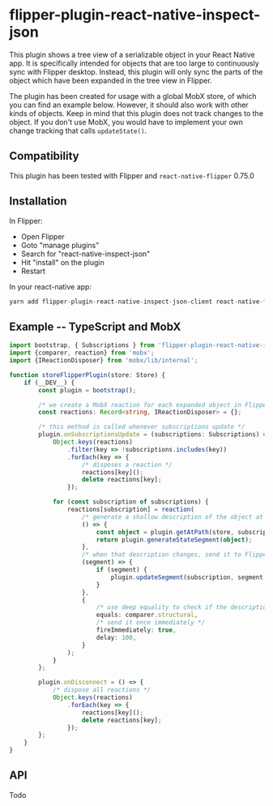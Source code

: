 # flipper-plugin-react-native-inspect-json

This plugin shows a tree view of a serializable object in your React Native app. It is specifically intended for objects 
that are too large to continuously sync with Flipper desktop. Instead, this plugin will only sync the parts of the 
object which have been expanded in the tree view in Flipper. 

The plugin has been created for usage with a global MobX store, of which you can find an example below. However, it should
also work with other kinds of objects. Keep in mind that this plugin does not track changes to the object. If you don't
use MobX, you would have to implement your own change tracking that calls `updateState()`.

## Compatibility 
This plugin has been tested with Flipper and `react-native-flipper` 0.75.0

## Installation
In Flipper:

* Open Flipper
* Goto "manage plugins"
* Search for "react-native-inspect-json"
* Hit "install" on the plugin
* Restart

In your react-native app:

```typescript
yarn add flipper-plugin-react-native-inspect-json-client react-native-flipper
```

## Example -- TypeScript and MobX

```typescript
import bootstrap, { Subscriptions } from 'flipper-plugin-react-native-inspect-json-client';
import {comparer, reaction} from 'mobx';
import {IReactionDisposer} from 'mobx/lib/internal';

function storeFlipperPlugin(store: Store) {
    if (__DEV__) {
        const plugin = bootstrap();

        /* we create a MobX reaction for each expanded object in Flipper */
        const reactions: Record<string, IReactionDisposer> = {};

        /* this method is called whenever subscriptions update */
        plugin.onSubscriptionsUpdate = (subscriptions: Subscriptions) => {
            Object.keys(reactions)
                .filter(key => !subscriptions.includes(key))
                .forEach(key => {
                    /* disposes a reaction */
                    reactions[key]();
                    delete reactions[key];
                });

            for (const subscription of subscriptions) {
                reactions[subscription] = reaction(
                    /* generate a shallow description of the object at the given path */
                    () => {
                        const object = plugin.getAtPath(store, subscription);
                        return plugin.generateStateSegment(object);
                    },
                    /* when that description changes, send it to Flipper */
                    (segment) => {
                        if (segment) {
						    plugin.updateSegment(subscription, segment || null);
                        }
                    },
                    {
                        /* use deep equality to check if the description has changed */
                        equals: comparer.structural,
                        /* send it once immediately */
                        fireImmediately: true,
						delay: 100,
                    }
                );
            }
        };

        plugin.onDisconnect = () => {
            /* dispose all reactions */
            Object.keys(reactions)
                .forEach(key => {
                    reactions[key]();
                    delete reactions[key];
                });
        };
    }
}
```

## API

Todo